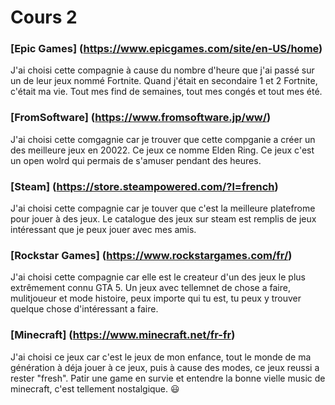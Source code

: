 # Cours 2


### [Epic Games] (https://www.epicgames.com/site/en-US/home)
J'ai choisi cette compagnie à cause du nombre d'heure que j'ai passé sur un de leur jeux nommé Fortnite. Quand j'était en secondaire 1 et 2 Fortnite, c'était ma vie. Tout mes find de semaines, tout mes congés et tout mes été. 

### [FromSoftware] (https://www.fromsoftware.jp/ww/)
J'ai choisi cette comgagnie car je trouver que cette compganie a créer un des meilleure jeux en 20022. Ce jeux ce nomme Elden Ring. Ce jeux c'est un open wolrd qui permais de s'amuser pendant des heures.

### [Steam] (https://store.steampowered.com/?l=french)
J'ai choisi cette compagnie car je touver que c'est la meilleure platefrome pour jouer à des jeux. Le catalogue des jeux sur steam est remplis  de jeux intéressant que je peux jouer avec mes amis.

### [Rockstar Games] (https://www.rockstargames.com/fr/)
J'ai choisi cette compagnie car elle est le createur d'un des jeux le plus extrêmement connu GTA 5. Un jeux avec tellemnet de chose a faire, mulitjoueur et mode histoire, peux importe qui tu est,  tu peux y trouver quelque chose d'intéressant a faire.

### [Minecraft] (https://www.minecraft.net/fr-fr)
J'ai choisi ce jeux car c'est le jeux de mon enfance, tout le monde de ma génération à déja jouer à ce jeux, puis à cause des modes, ce jeux reussi a rester "fresh". Patir une game en survie et entendre la bonne vielle music de minecraft, c'est tellement nostalgique. :smiley:


